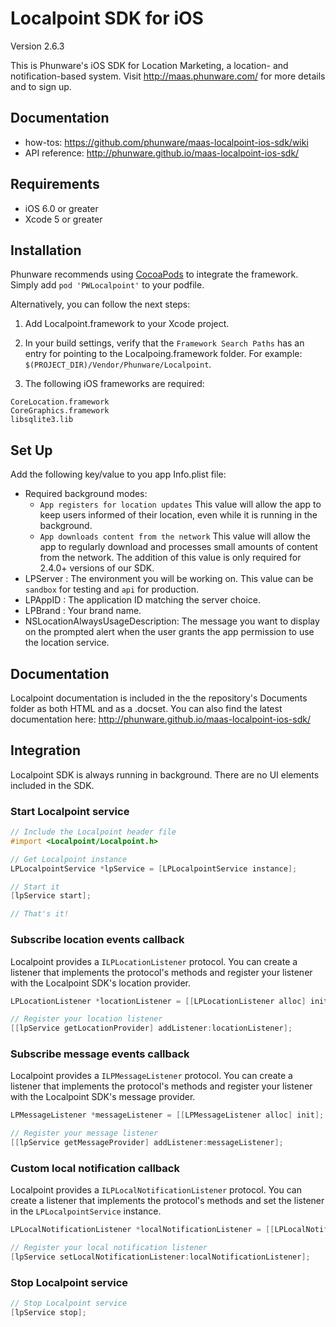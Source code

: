 Localpoint SDK for iOS
==================

Version 2.6.3

This is Phunware's iOS SDK for Location Marketing, a location- and notification-based system. Visit http://maas.phunware.com/ for more details and to sign up.

Documentation
------------
- how-tos: https://github.com/phunware/maas-localpoint-ios-sdk/wiki
- API reference: http://phunware.github.io/maas-localpoint-ios-sdk/


Requirements
------------

- iOS 6.0 or greater
- Xcode 5 or greater



Installation
------------

Phunware recommends using [CocoaPods](http://www.cocoapods.org) to integrate the framework. Simply add `pod 'PWLocalpoint'` to your podfile.

Alternatively, you can follow the next steps:

1. Add Localpoint.framework to your Xcode project.
2. In your build settings, verify that the `Framework Search Paths` has an entry for pointing to the Localpoing.framework folder. For example: `$(PROJECT_DIR)/Vendor/Phunware/Localpoint`.

3. The following iOS frameworks are required:
````
CoreLocation.framework
CoreGraphics.framework
libsqlite3.lib
````



Set Up
------------
Add the following key/value to you app Info.plist file:

* Required background modes:
    - `App registers for location updates` This value will allow the app to keep users informed of their location, even while it is running in the background.
    - `App downloads content from the network` This value will allow the app to regularly download and processes small amounts of content from the network. The addition of this value is only required for 2.4.0+ versions of our SDK.
* LPServer :  The environment you will be working on. This value can be `sandbox` for testing and `api` for production.
* LPAppID : The application ID matching the server choice.
* LPBrand :  Your brand name.
* NSLocationAlwaysUsageDescription: The message you want to display on the prompted alert when the user grants the app permission to use the location service.




Documentation
------------

Localpoint documentation is included in the the repository's Documents folder as both HTML and as a .docset. You can also find the latest documentation here: http://phunware.github.io/maas-localpoint-ios-sdk/



Integration
-----------

Localpoint SDK is always running in background. There are no UI elements included in the SDK.

### Start Localpoint service

````objective-c
// Include the Localpoint header file
#import <Localpoint/Localpoint.h>

// Get Localpoint instance
LPLocalpointService *lpService = [LPLocalpointService instance];

// Start it
[lpService start];

// That's it!
````


### Subscribe location events callback

Localpoint provides a `ILPLocationListener` protocol. You can create a listener that implements the protocol's methods and register your listener with the Localpoint SDK's location provider.

````objective-c
LPLocationListener *locationListener = [[LPLocationListener alloc] init];

// Register your location listener
[[lpService getLocationProvider] addListener:locationListener];
````

### Subscribe message events callback

Localpoint provides a `ILPMessageListener` protocol.  You can create a listener that implements the protocol's methods and register your listener with the Localpoint SDK's message provider.

````objective-c
LPMessageListener *messageListener = [[LPMessageListener alloc] init];

// Register your message listener
[[lpService getMessageProvider] addListener:messageListener];
````

### Custom local notification callback

Localpoint provides a `ILPLocalNotificationListener` protocol.  You can create a listener that implements the protocol's methods and set the listener in the `LPLocalpointService` instance.


````objective-c
LPLocalNotificationListener *localNotificationListener = [[LPLocalNotificationListener alloc] init];

// Register your local notification listener
[lpService setLocalNotificationListener:localNotificationListener];
````

### Stop Localpoint service

````objective-c
// Stop Localpoint service
[lpService stop];
````
